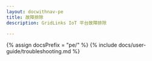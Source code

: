```yaml
---
layout: docwithnav-pe
title: 故障排除
description: GridLinks IoT 平台故障排除

---
```


{% assign docsPrefix = "pe/" %}
{% include docs/user-guide/troubleshooting.md %}